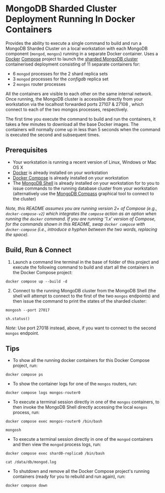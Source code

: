 # MongoDB Sharded Cluster Deployment Running In Docker Containers

Provides the ability to execute a single command to build and run a MongoDB Sharded Cluster on a local workstation with each MongoDB component (`mongod`, `mongos`) running in a separate Docker container. Uses a [Docker](https://docs.docker.com/) [Compose](https://docs.docker.com/compose/overview/) project to launch the [sharded MongoDB cluster](https://docs.mongodb.com/manual/sharding/) containerised deployment consisting of 11 separate containers for:

  * 6 `mongod` processes for the 2 shard replica sets
  * 3 `mongod` processes for the _configdb_ replica set
  * 2 `mongos` router processes
  
All the containers are visible to each other on the same internal network. Once running, the MongoDB cluster is accessible directly from your workstation via the localhost forwarded ports 27107 & 27108 , which connect to each of the two mongos processes, respectively.

The first time you execute the command to build and run the containers, it takes a few minutes to download all the base Docker images. The containers will normally come up in less than 5 seconds when the command is executed the second and subsequent times.


## Prerequisites

* Your workstation is running a recent version of Linux, Windows or Mac OS X
* [Docker](https://docs.docker.com/install/) is already installed on your workstation
* [Docker Compose](https://docs.docker.com/compose/install/) is already installed on your workstation
* The [MongoDB Shell](https://docs.mongodb.com/mongodb-shell/install/) is already installed on your workstation for to you to issue commands to the running database cluster from your workstation (alternatively use the [MongoDB Compass](https://docs.mongodb.com/compass/current/install/) graphical tool to connect to the cluster)

_Note, this README assumes you are running version 2+ of Compose (e.g., `docker-compose-v2`) which integrates the `compose` action as an option when running the `docker` command. If you are running '1.x' version of Compose, for the commands shown in this README, swap `docker compose` with `docker-compose` (i.e., introduce a hyphen between the two words, replacing the space)._ 


## Build, Run & Connect

1. Launch a command line terminal in the base of folder of this project and execute the following command to build and start all the containers in the Docker Compose project:

```
docker compose up --build -d
```

2. Connect to the running MongoDB cluster from the MongoDB Shell (the shell will attempt to connect to the first of the two `mongos` endpoints) and then issue the command to print the states of the sharded cluster:

```
mongosh --port 27017
```

```
sh.status()
```

_Note_: Use port 27018 instead, above, if you want to connect to the second `mongos` endpoint.


## Tips

* To show all the running docker containers for this Docker Compose project, run:

```
docker compose ps
```

* To show the container logs for one of the `mongos` routers, run:

```
docker compose logs mongos-router0
```

* To execute a terminal session directly in one of the `mongos` containers, to then invoke the MongoDB Shell directly accessing the local `mongos` process, run:

```
docker compose exec mongos-router0 /bin/bash
```

```
mongosh
```

* To execute a terminal session directly in one of the `mongod` containers and then view the `mongod` process logs, run:

```
docker compose exec shard0-replica0 /bin/bash
```

```
cat /data/db/mongod.log
```

* To shutdown and remove all the Docker Compose project's running containers (ready for you to rebuild and run again), run:

```
docker compose down
```
